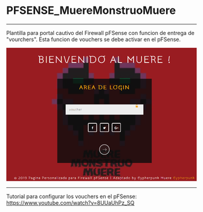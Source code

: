 # PFSENSE_MuereMonstruoMuere
----------------------------
Plantilla para portal cautivo del Firewall pFSense con funcion de entrega de "vourchers".
Esta funcion de vouchers se debe activar en el pFSense.

![Image description](https://github.com/robben-ar/PFSENSE_MuereMonstruoMuere/raw/master/images/index.png)


----------------------------

Tutorial para configurar los vouchers en el pFSense: https://www.youtube.com/watch?v=8UUaUhPz_SQ